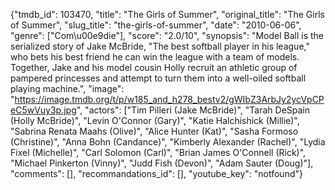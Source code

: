 {"tmdb_id": 103470, "title": "The Girls of Summer", "original_title": "The Girls of Summer", "slug_title": "the-girls-of-summer", "date": "2010-06-06", "genre": ["Com\u00e9die"], "score": "2.0/10", "synopsis": "Model Ball is the serialized story of Jake McBride, \"The best softball player in his league,\" who bets his best friend he can win the league with a team of models. Together, Jake and his model cousin Holly recruit an athletic group of pampered princesses and attempt to turn them into a well-oiled softball playing machine.", "image": "https://image.tmdb.org/t/p/w185_and_h278_bestv2/gWIbZ3ArbJy2ycVpCPeC5wVuy3p.jpg", "actors": ["Tim Pilleri (Jake McBride)", "Tarah DeSpain (Holly McBride)", "Levin O'Connor (Gary)", "Katie Halchishick (Millie)", "Sabrina Renata Maahs (Olive)", "Alice Hunter (Kat)", "Sasha Formoso (Christine)", "Anna Bohn (Candance)", "Kimberly Alexander (Rachel)", "Lydia Fixel (Michelle)", "Carl Solomon (Carl)", "Brian James O'Connell (Rick)", "Michael Pinkerton (Vinny)", "Judd Fish (Devon)", "Adam Sauter (Doug)"], "comments": [], "recommandations_id": [], "youtube_key": "notfound"}